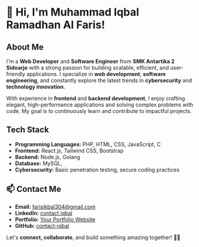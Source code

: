 # 👋 Hi, I'm Muhammad Iqbal Ramadhan Al Faris!  

## About Me  
I'm a **Web Developer** and **Software Engineer** from **SMK Antartika 2 Sidoarjo** with a strong passion for building scalable, efficient, and user-friendly applications. I specialize in **web development**, **software engineering**, and constantly explore the latest trends in **cybersecurity** and **technology innovation**.  

With experience in **frontend** and **backend development**, I enjoy crafting elegant, high-performance applications and solving complex problems with code. My goal is to continuously learn and contribute to impactful projects.  

## Tech Stack  
- **Programming Languages:** PHP, HTML, CSS, JavaScript, C 
- **Frontend:** React.js, Tailwind CSS, Bootstrap  
- **Backend:** Node.js, Golang  
- **Database:** MySQL, 
- **Cybersecurity:** Basic penetration testing, secure coding practices  

## 📫 Contact Me  
- **Email:** [farisikbal304@gmail.com](mailto:farisikbal304@gmail.com)  
- **LinkedIn:** [contact iqbal](https://www.linkedin.com/in/contact-iqbal-4aab2829a/)  
- **Portfolio:** [Your Portfolio Website](#)  
- **GitHub:** [contact-iqbal](https://github.com/contact-iqbal)  

Let's **connect, collaborate**, and build something amazing together! 🚀🔥  
